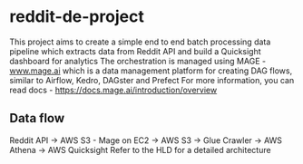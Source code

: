 # reddit-de-project

This project aims to create a simple end to end batch processing data pipeline which extracts data from Reddit API and build a Quicksight dashboard for analytics
The orchestration is managed using MAGE - www.mage.ai which is a data management platform for creating DAG flows, similar to Airflow, Kedro, DAGster and Prefect
For more information, you can read docs - https://docs.mage.ai/introduction/overview


## Data flow 

Reddit API -> AWS S3 - Mage on EC2 -> AWS S3 -> Glue Crawler -> AWS Athena -> AWS Quicksight
Refer to the HLD for a detailed architecture
